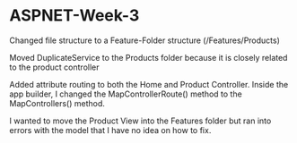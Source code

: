 # ASPNET-Week-3

Changed file structure to a Feature-Folder structure (/Features/Products)

Moved DuplicateService to the Products folder because it is closely related to the product controller

Added attribute routing to both the Home and Product Controller. Inside the app builder, I changed the MapControllerRoute() method to the MapControllers() method.

I wanted to move the Product View into the Features folder but ran into errors with the model that I have no idea on how to fix.
